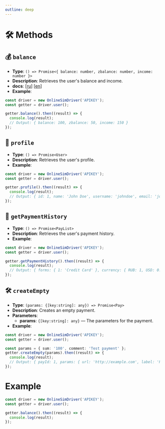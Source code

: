 ```yaml
---
outline: deep
---
```


# 🛠️ Methods

## 💰 `balance`

- **Type**: `() => Promise<{ balance: number, zbalance: number, income: number }>`
- **Description**: Retrieves the user's balance and income.
- **docs**: [[ru](https://onlinesim.io/ru/openapi_docs/onlinesim-api-un/get/api_getBalance_php)] [[en](https://onlinesim.io/openapi_docs/onlinesim-api-un/get/api_getBalance_php)]
- **Example**:

```typescript
const driver = new OnlineSimDriver('APIKEY');
const getter = driver.user();

getter.balance().then((result) => {
  console.log(result);
  // Output: { balance: 100, zbalance: 50, income: 150 }
});
```

## 👤 `profile`

- **Type**: `() => Promise<User>`
- **Description**: Retrieves the user's profile.
- **Example**:

```typescript
const driver = new OnlineSimDriver('APIKEY');
const getter = driver.user();

getter.profile().then((result) => {
  console.log(result);
  // Output: { id: 1, name: 'John Doe', username: 'johndoe', email: 'john@example.com', apikey: 'apikey123', api_access: true, locale: 'en', number_region: 1, number_country: 7, number_reject: null, ugroup: 1, verify: 1, block: 0, payment: { payment: 100, income: 150, spent: 50, now: 200 } }
});
```

## 📜 `getPaymentHistory`

- **Type**: `() => Promise<PayList>`
- **Description**: Retrieves the user's payment history.
- **Example**:

```typescript
const driver = new OnlineSimDriver('APIKEY');
const getter = driver.user();

getter.getPaymentHistory().then((result) => {
  console.log(result);
  // Output: { forms: { 1: 'Credit Card' }, currency: { RUB: 1, USD: 0.013 }, orders: { current_page: 1, first_page_url: '...', from: 1, last_page: 1, last_page_url: '...', data: { 1: { id: 1, id_user: 1, stat: 1, sum: '100', cashback: 0, form: 1, id_sale: null, promo: null, original_sum: 100, currency: 'RUB', pay_at: '2023-01-01', created_at: '2023-01-01', updated_at: '2023-01-01' } } }, paylist: { 1: { list_id: 1, enable: true, id: 1, name: 'Credit Card', title: 'Credit Card', image: '...', invert: false, add: {}, coofPersent: 0, curr: { RUB: true, USD: false, CNY: false, EUR: false, cryptocurrency: false }, links_method: '...', links: [{ sum: 100, id: '1', classes: '...' }] } } }
});
```

## 🛠️ `createEmpty`

- **Type**: `(params: {[key:string]: any}) => Promise<Pay>`
- **Description**: Creates an empty payment.
- **Parameters**:
    - **params**: `{[key:string]: any}` — The parameters for the payment.
- **Example**:

```typescript
const driver = new OnlineSimDriver('APIKEY');
const getter = driver.user();

const params = { sum: '100', comment: 'Test payment' };
getter.createEmpty(params).then((result) => {
  console.log(result);
  // Output: { payId: 1, params: { url: 'http://example.com', label: 'Payment', sum: '100', comment: 'Test payment', newtab: true, noreferrer: true } }
});
```

# Example

```typescript
const driver = new OnlineSimDriver('APIKEY');
const getter = driver.user();

getter.balance().then((result) => {
  console.log(result);
});
```
